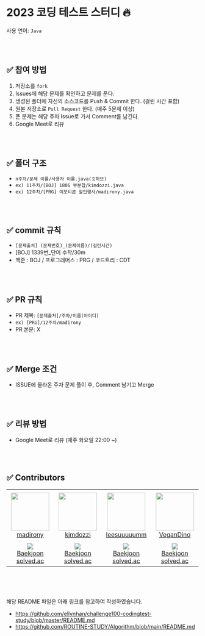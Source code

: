 # 2023 코딩 테스트 스터디 🔥
사용 언어: `Java`

<br />
<br />

## ✅ 참여 방법
1. 저장소를 `fork` 
2. Issues에 해당 문제를 확인하고 문제를 푼다.
3. 생성된 폴더에 자신의 소스코드를 Push & Commit 한다. (걸린 시간 포함)
4. 원본 저장소로 `Pull Request` 한다. (매주 5문제 이상)
5. 푼 문제는 해당 주차 Issue로 가서 Comment를 남긴다.
6. Google Meet로 리뷰



<br />
<br />

## ✅ 폴더 구조
- `n주차/문제 이름/사용자 이름.java(깃허브)`
- `ex) 11주차/[BOJ] 1806 부분합/kimdozzi.java`
- `ex) 12주차/[PRG] 이모티콘 할인행사/madirony.java`

<br />
<br />

## ✅ commit 규칙
- `[문제출처] (문제번호)_(문제이름)/(걸린시간)`
- [BOJ] 1339번_단어 수학/30m
- 백준 : BOJ / 프로그래머스 : PRG / 코드트리 : CDT

<br />
<br />

## ✅ PR 규칙
- PR 제목: `[문제출처]/주차/이름(아이디)`
- `ex) [PRG]/12주차/madirony`
- PR 본문: X

<br />
<br />

## ✅ Merge 조건
- ISSUE에 올라온 주차 문제 풀이 후, Comment 남기고 Merge

<br />
<br />

## ✅ 리뷰 방법
- Google Meet로 리뷰 (매주 화요일 22:00 ~)

<br />
<br />

## ✅ Contributors
<table>
    <tr height="140px">
        <td align="center" width="130px">
            <a href="https://github.com/madirony"><img height="100px" width="100px" src="https://avatars.githubusercontent.com/u/48685874?v=4"/></a>
            <br />
            <a href="https://github.com/madirony">madirony</a>
        </td>
        <td align="center" width="130px">
            <a href="https://github.com/kimdozzi"><img height="100px" width="100px" src="https://avatars.githubusercontent.com/u/95005061?v=4"/></a>
            <br />
            <a href="https://github.com/kimdozzi">kimdozzi</a>
        </td>
        <td align="center" width="130px">
            <a href="https://github.com/leesuuuuumm"><img height="100px" width="100px" src="https://avatars.githubusercontent.com/u/58407737?v=4"/></a>
            <br />
            <a href="https://github.com/leesuuuuumm">leesuuuuumm</a>
        </td>
        <td align="center" width="130px">
            <a href="https://github.com/VeganDino"><img height="100px" width="100px" src="https://avatars.githubusercontent.com/u/56749776?v=4"/></a>
            <br />
            <a href="https://github.com/VeganDino">VeganDino</a>
        </td>
      <tr height="50px">
        <td align="center">
            <img src="http://mazassumnida.wtf/api/mini/generate_badge?boj=madirony52" />
            <br />
            <a href="https://www.acmicpc.net/user/madirony52">Baekjoon</a>
            <br />
            <a href="https://solved.ac/profile/madirony52">solved.ac</a>
        </td>
        <td align="center">
            <img src="http://mazassumnida.wtf/api/mini/generate_badge?boj=kimdozzi" />
            <br />
            <a href="https://www.acmicpc.net/user/kimdozzi">Baekjoon</a>
            <br />
            <a href="https://solved.ac/profile/kimdozzi">solved.ac</a>
        </td>
        <td align="center">
            <img src="http://mazassumnida.wtf/api/mini/generate_badge?boj=tnalsdlm" />
            <br />
            <a href="https://www.acmicpc.net/user/tnalsdlm">Baekjoon</a>
            <br />
            <a href="https://solved.ac/profile/tnalsdlm">solved.ac</a>
        </td>
        <td align="center">
            <img src="http://mazassumnida.wtf/api/mini/generate_badge?boj=oneyear" />
            <br />
            <a href="https://www.acmicpc.net/user/oneyear">Baekjoon</a>
            <br />
            <a href="https://solved.ac/profile/oneyear">solved.ac</a>
        </td>
    </tr>
    </tr>
    
</table>
<br />
<br />
<br />


해당 README 파일은 아래 링크를 참고하여 작성하였습니다. 
- https://github.com/ellynhan/challenge100-codingtest-study/blob/master/README.md 
- https://github.com/ROUTINE-STUDY/Algorithm/blob/main/README.md

